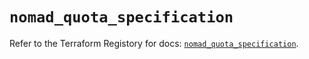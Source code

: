# `nomad_quota_specification`

Refer to the Terraform Registory for docs: [`nomad_quota_specification`](https://www.terraform.io/docs/providers/nomad/r/quota_specification).
